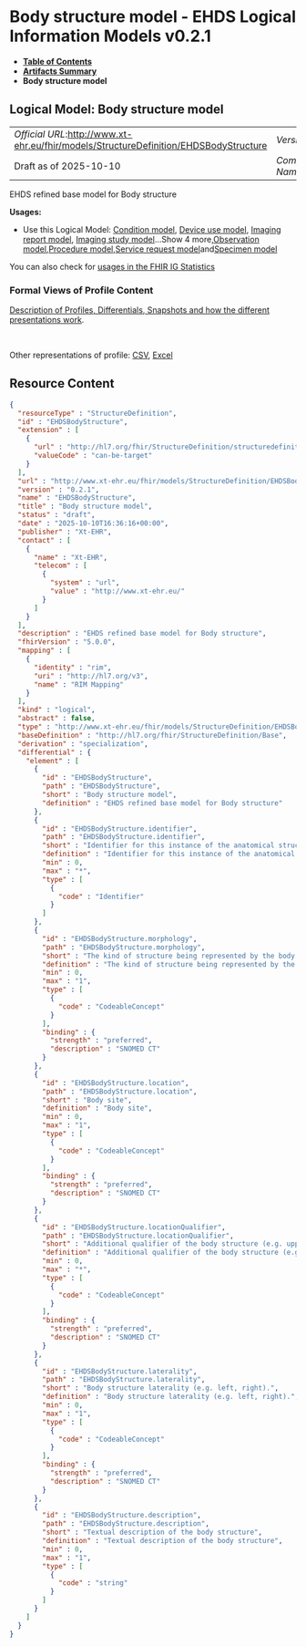 # Body structure model - EHDS Logical Information Models v0.2.1

* [**Table of Contents**](toc.md)
* [**Artifacts Summary**](artifacts.md)
* **Body structure model**

## Logical Model: Body structure model 

| | |
| :--- | :--- |
| *Official URL*:http://www.xt-ehr.eu/fhir/models/StructureDefinition/EHDSBodyStructure | *Version*:0.2.1 |
| Draft as of 2025-10-10 | *Computable Name*:EHDSBodyStructure |

 
EHDS refined base model for Body structure 

**Usages:**

* Use this Logical Model: [Condition model](StructureDefinition-EHDSCondition.md), [Device use model](StructureDefinition-EHDSDeviceUse.md), [Imaging report model](StructureDefinition-EHDSImagingReport.md), [Imaging study model](StructureDefinition-EHDSImagingStudy.md)...Show 4 more,[Observation model](StructureDefinition-EHDSObservation.md),[Procedure model](StructureDefinition-EHDSProcedure.md),[Service request model](StructureDefinition-EHDSServiceRequest.md)and[Specimen model](StructureDefinition-EHDSSpecimen.md)

You can also check for [usages in the FHIR IG Statistics](https://packages2.fhir.org/xig/xtehr.eu.ehds.models|current/StructureDefinition/EHDSBodyStructure)

### Formal Views of Profile Content

 [Description of Profiles, Differentials, Snapshots and how the different presentations work](http://build.fhir.org/ig/FHIR/ig-guidance/readingIgs.html#structure-definitions). 

 

Other representations of profile: [CSV](StructureDefinition-EHDSBodyStructure.csv), [Excel](StructureDefinition-EHDSBodyStructure.xlsx) 



## Resource Content

```json
{
  "resourceType" : "StructureDefinition",
  "id" : "EHDSBodyStructure",
  "extension" : [
    {
      "url" : "http://hl7.org/fhir/StructureDefinition/structuredefinition-type-characteristics",
      "valueCode" : "can-be-target"
    }
  ],
  "url" : "http://www.xt-ehr.eu/fhir/models/StructureDefinition/EHDSBodyStructure",
  "version" : "0.2.1",
  "name" : "EHDSBodyStructure",
  "title" : "Body structure model",
  "status" : "draft",
  "date" : "2025-10-10T16:36:16+00:00",
  "publisher" : "Xt-EHR",
  "contact" : [
    {
      "name" : "Xt-EHR",
      "telecom" : [
        {
          "system" : "url",
          "value" : "http://www.xt-ehr.eu/"
        }
      ]
    }
  ],
  "description" : "EHDS refined base model for Body structure",
  "fhirVersion" : "5.0.0",
  "mapping" : [
    {
      "identity" : "rim",
      "uri" : "http://hl7.org/v3",
      "name" : "RIM Mapping"
    }
  ],
  "kind" : "logical",
  "abstract" : false,
  "type" : "http://www.xt-ehr.eu/fhir/models/StructureDefinition/EHDSBodyStructure",
  "baseDefinition" : "http://hl7.org/fhir/StructureDefinition/Base",
  "derivation" : "specialization",
  "differential" : {
    "element" : [
      {
        "id" : "EHDSBodyStructure",
        "path" : "EHDSBodyStructure",
        "short" : "Body structure model",
        "definition" : "EHDS refined base model for Body structure"
      },
      {
        "id" : "EHDSBodyStructure.identifier",
        "path" : "EHDSBodyStructure.identifier",
        "short" : "Identifier for this instance of the anatomical structure.",
        "definition" : "Identifier for this instance of the anatomical structure.",
        "min" : 0,
        "max" : "*",
        "type" : [
          {
            "code" : "Identifier"
          }
        ]
      },
      {
        "id" : "EHDSBodyStructure.morphology",
        "path" : "EHDSBodyStructure.morphology",
        "short" : "The kind of structure being represented by the body structure at BodyStructure.location. This can define both normal and abnormal morphologies.",
        "definition" : "The kind of structure being represented by the body structure at BodyStructure.location. This can define both normal and abnormal morphologies.",
        "min" : 0,
        "max" : "1",
        "type" : [
          {
            "code" : "CodeableConcept"
          }
        ],
        "binding" : {
          "strength" : "preferred",
          "description" : "SNOMED CT"
        }
      },
      {
        "id" : "EHDSBodyStructure.location",
        "path" : "EHDSBodyStructure.location",
        "short" : "Body site",
        "definition" : "Body site",
        "min" : 0,
        "max" : "1",
        "type" : [
          {
            "code" : "CodeableConcept"
          }
        ],
        "binding" : {
          "strength" : "preferred",
          "description" : "SNOMED CT"
        }
      },
      {
        "id" : "EHDSBodyStructure.locationQualifier",
        "path" : "EHDSBodyStructure.locationQualifier",
        "short" : "Additional qualifier of the body structure (e.g. upper, lower, left side).",
        "definition" : "Additional qualifier of the body structure (e.g. upper, lower, left side).",
        "min" : 0,
        "max" : "*",
        "type" : [
          {
            "code" : "CodeableConcept"
          }
        ],
        "binding" : {
          "strength" : "preferred",
          "description" : "SNOMED CT"
        }
      },
      {
        "id" : "EHDSBodyStructure.laterality",
        "path" : "EHDSBodyStructure.laterality",
        "short" : "Body structure laterality (e.g. left, right).",
        "definition" : "Body structure laterality (e.g. left, right).",
        "min" : 0,
        "max" : "1",
        "type" : [
          {
            "code" : "CodeableConcept"
          }
        ],
        "binding" : {
          "strength" : "preferred",
          "description" : "SNOMED CT"
        }
      },
      {
        "id" : "EHDSBodyStructure.description",
        "path" : "EHDSBodyStructure.description",
        "short" : "Textual description of the body structure",
        "definition" : "Textual description of the body structure",
        "min" : 0,
        "max" : "1",
        "type" : [
          {
            "code" : "string"
          }
        ]
      }
    ]
  }
}

```
